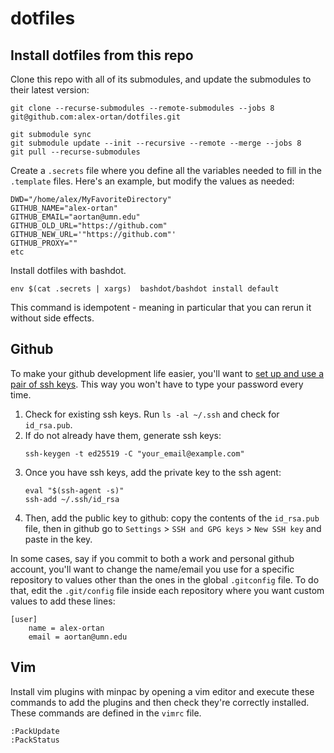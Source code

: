 # dotfiles

## Install dotfiles from this repo

Clone this repo with all of its submodules, and update the submodules to their latest version:
```
git clone --recurse-submodules --remote-submodules --jobs 8 git@github.com:alex-ortan/dotfiles.git

git submodule sync
git submodule update --init --recursive --remote --merge --jobs 8
git pull --recurse-submodules
```

Create a `.secrets` file where you define all the variables needed to fill in the `.template` files. Here's an example, but modify the values as needed:
```
DWD="/home/alex/MyFavoriteDirectory"
GITHUB_NAME="alex-ortan"
GITHUB_EMAIL="aortan@umn.edu"
GITHUB_OLD_URL="https://github.com"
GITHUB_NEW_URL='"https://github.com"'
GITHUB_PROXY=""
etc
```

Install dotfiles with bashdot.
```
env $(cat .secrets | xargs)  bashdot/bashdot install default
```

This command is idempotent - meaning in particular that you can rerun it without side effects.


## Github

To make your github development life easier, you'll want to [set up and use a pair of ssh keys](https://docs.github.com/en/authentication/connecting-to-github-with-ssh/about-ssh). This way you won't have to type your password every time.

1. Check for existing ssh keys. Run `ls -al ~/.ssh` and check for `id_rsa.pub`.
2. If do not already have them, generate ssh keys:
   ```
   ssh-keygen -t ed25519 -C "your_email@example.com"
   ```
3. Once you have ssh keys, add the private key to the ssh agent:
   ```
   eval "$(ssh-agent -s)"
   ssh-add ~/.ssh/id_rsa
   ```
4. Then, add the public key to github: copy the contents of the `id_rsa.pub` file, then in github go to `Settings` > `SSH and GPG keys` > `New SSH key` and paste in the key.

In some cases, say if you commit to both a work and personal github account, you'll want to change the name/email you use for a specific repository to values other than the ones in the global `.gitconfig` file. To do that, edit the `.git/config` file inside each repository where you want custom values to add these lines:
```
[user]
    name = alex-ortan
    email = aortan@umn.edu
```

## Vim

Install vim plugins with minpac by opening a vim editor and execute these commands to add the plugins and then check they're correctly installed. These commands are defined in the `vimrc` file.
```
:PackUpdate
:PackStatus
```

